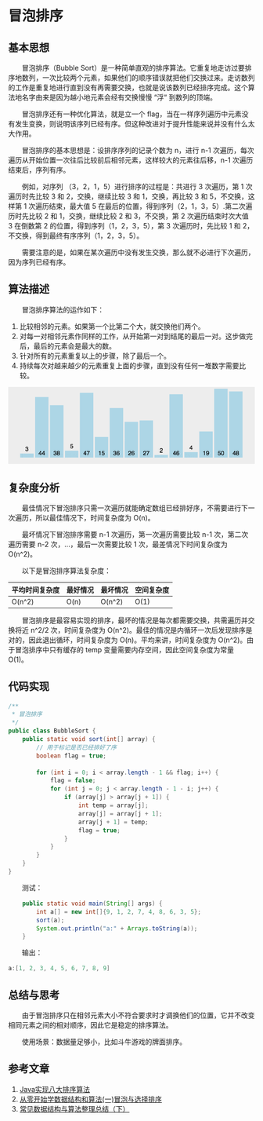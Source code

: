 #  冒泡排序

## 基本思想

　　冒泡排序（Bubble Sort）是一种简单直观的排序算法。它重复地走访过要排序地数列，一次比较两个元素，如果他们的顺序错误就把他们交换过来。走访数列的工作是重复地进行直到没有再需要交换，也就是说该数列已经排序完成。这个算法地名字由来是因为越小地元素会经有交换慢慢 “浮“ 到数列的顶端。

　　冒泡排序还有一种优化算法，就是立一个 flag，当在一样序列遍历中元素没有发生变换，则说明该序列已经有序。但这种改进对于提升性能来说并没有什么太大作用。

　　冒泡排序的基本思想是：设排序序列的记录个数为 n，进行 n-1 次遍历，每次遍历从开始位置一次往后比较前后相邻元素，这样较大的元素往后移，n-1 次遍历结束后，序列有序。

　　例如，对序列 （3，2，1，5）进行排序的过程是：共进行 3 次遍历，第 1 次遍历时先比较 3 和 2，交换，继续比较 3 和 1，交换，再比较 3 和 5，不交换，这样第 1 次遍历结束，最大值 5 在最后的位置，得到序列（2，1，3，5）.第二次遍历时先比较 2 和 1，交换，继续比较 2 和 3，不交换，第 2 次遍历结束时次大值 3 在倒数第 2 的位置，得到序列（1，2，3，5），第 3 次遍历时，先比较 1 和 2，不交换，得到最终有序序列（1，2，3，5）。

　　需要注意的是，如果在某次遍历中没有发生交换，那么就不必进行下次遍历，因为序列已经有序。

## 算法描述

　　冒泡排序算法的运作如下：

1. 比较相邻的元素。如果第一个比第二个大，就交换他们两个。
2. 对每一对相邻元素作同样的工作，从开始第一对到结尾的最后一对。这步做完后，最后的元素会是最大的数。
3. 针对所有的元素重复以上的步骤，除了最后一个。
4. 持续每次对越来越少的元素重复上面的步骤，直到没有任何一堆数字需要比较。

![](image/bubble.gif)

## 复杂度分析

　　最佳情况下冒泡排序只需一次遍历就能确定数组已经排好序，不需要进行下一次遍历，所以最佳情况下，时间复杂度为 O(n)。

　　最坏情况下冒泡排序需要 n-1 次遍历，第一次遍历需要比较 n-1 次，第二次遍历需要 n-2 次，...，最后一次需要比较 1 次，最差情况下时间复杂度为 O(n^2)。

　　以下是冒泡排序算法复杂度：

| 平均时间复杂度 | 最好情况 | 最坏情况 | 空间复杂度 |
| -------------- | -------- | -------- | ---------- |
| O(n^2)         | O(n)     | O(n^2)   | O(1)       |

　　冒泡排序是最容易实现的排序，最坏的情况是每次都需要交换，共需遍历并交换将近 n^2/2 次，时间复杂度为 O(n^2)。最佳的情况是内循环一次后发现排序是对的，因此退出循环，时间复杂度为 O(n)。平均来讲，时间复杂度为 O(n^2)。由于冒泡排序中只有缓存的 temp 变量需要内存空间，因此空间复杂度为常量 O(1)。

## 代码实现

```java
/**
 * 冒泡排序
 */
public class BubbleSort {
    public static void sort(int[] array) {
        // 用于标记是否已经排好了序
        boolean flag = true;

        for (int i = 0; i < array.length - 1 && flag; i++) {
            flag = false;
            for (int j = 0; j < array.length - 1 - i; j++) {
                if (array[j] > array[j + 1]) {
                    int temp = array[j];
                    array[j] = array[j + 1];
                    array[j + 1] = temp;
                    flag = true;
                }
            }
        }
    }
}
```

　　测试：

```java
    public static void main(String[] args) {
        int a[] = new int[]{9, 1, 2, 7, 4, 8, 6, 3, 5};
        sort(a);
        System.out.println("a:" + Arrays.toString(a));
    }
```

　　输出：

```java
a:[1, 2, 3, 4, 5, 6, 7, 8, 9]
```

## 总结与思考

　　由于冒泡排序只在相邻元素大小不符合要求时才调换他们的位置，它并不改变相同元素之间的相对顺序，因此它是稳定的排序算法。

　　使用场景：数据量足够小，比如斗牛游戏的牌面排序。

## 参考文章

1. [Java实现八大排序算法](https://www.cnblogs.com/morethink/p/8419151.html)
2. [从零开始学数据结构和算法(一)冒泡与选择排序](https://juejin.im/post/5c9442cb5188252da9013153)
3. [常见数据结构与算法整理总结（下）](https://www.jianshu.com/p/42f81846c0fb)

